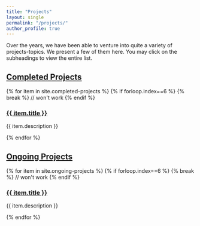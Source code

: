 ```yaml
---
title: "Projects"
layout: single
permalink: "/projects/"
author_profile: true
---
```


Over the years, we have been able to venture into quite a variety of projects-topics. We present a few of them here. You may click on the subheadings to view the entire list.


## [Completed Projects](/completed-projects)
{% for item in site.completed-projects %}
  {% if forloop.index==6 %}
  {% break %} // won't work
  {% endif %}
  <h3><a href="{{ item.url }}">{{ item.title }}</a></h3>
  <p>{{ item.description }}</p>
{% endfor %}

## [Ongoing Projects](/ongoing-projects)
{% for item in site.ongoing-projects %}
  {% if forloop.index==6 %}
  {% break %} // won't work
  {% endif %}
  <h3><a href="{{ item.url }}">{{ item.title }}</a></h3>
  <p>{{ item.description }}</p>
{% endfor %}
